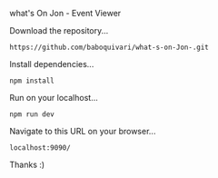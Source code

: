 what's On Jon - Event Viewer

Download the repository...

```
https://github.com/baboquivari/what-s-on-Jon-.git

```

Install dependencies...

```
npm install

```

Run on your localhost...

```
npm run dev

```

Navigate to this URL on your browser...

```
localhost:9090/
```

Thanks :)
